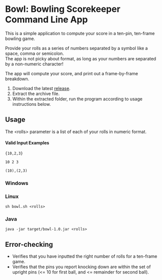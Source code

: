 # Bowl: Bowling Scorekeeper Command Line App

This is a simple application to compute your score in a ten-pin, ten-frame bowling game.

Provide your rolls as a series of numbers separated by a symbol like a space, comma or semicolon.  
The app is not picky about format, as long as your numbers are separated by a non-numeric character!

The app will compute your score, and print out a frame-by-frame breakdown.

1. Download the latest [release](https://github.com/jfirtree/bowl/archive/1.01.zip).
2. Extract the archive file.
3. Within the extracted folder, run the program according to usage instructions below.

## Usage
The \<rolls\> parameter is a list of each of your rolls in numeric format.
#### Valid Input Examples 
`{10,2,3}`

`10 2 3`

`(10),(2,3)`

### Windows
### Linux
`sh bowl.sh <rolls>`
### Java
`java -jar target/bowl-1.0.jar <rolls>`

## Error-checking
* Verifies that you have inputted the right number of rolls for a ten-frame game.
* Verifies that the pins you report knocking down are within the set of upright pins (<= 10 for first ball, and <= remainder for second ball).

